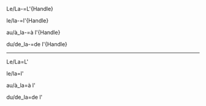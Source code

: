 Le/La-=L'{Handle}

le/la-=l'{Handle}

au/à_la-=à l'{Handle}

du/de_la-=de l'{Handle}

-----------------
Le/La=L'

le/la=l'

au/à_la=à l'

du/de_la=de l'
